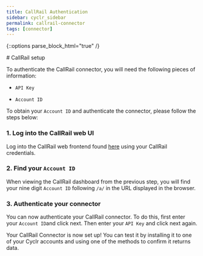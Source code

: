 ```yaml
---
title: CallRail Authentication
sidebar: cyclr_sidebar
permalink: callrail-connector
tags: [connector]
---
```

{::options parse_block_html="true" /}
<section class="card">
# CallRail setup

To authenticate the CallRail connector, you will need the following pieces of information:

* `API Key`

* `Account ID`

To obtain your `Account ID` and authenticate the connector, please follow the steps below:

### 1. Log into the CallRail web UI
Log into the CallRail web frontend found [here](https://app.callrail.com/) using your CallRail credentials. 
### 2. Find your `Account ID`
When viewing the CallRail dashboard from the previous step, you will find your nine digit `Account ID` following `/a/`  in the URL displayed in the browser.
### 3. Authenticate your connector
You can now authenticate your CallRail connector. To do this, first enter your `Account ID`and click next. Then enter your `API Key` and click next again.

Your CallRail Connector is now set up! You can test it by installing it to one of your Cyclr accounts and using one of the methods to confirm it returns data.

</section>
